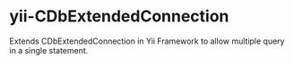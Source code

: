 yii-CDbExtendedConnection
=========================

Extends CDbExtendedConnection in Yii Framework to allow multiple query in a single statement.
